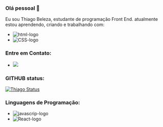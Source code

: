 ### Olá pessoal 👋

Eu sou Thiago Beleza, estudante de programação Front End. atualmente estou aprendendo, criando e trabalhando com:

- <img src="https://img.shields.io/badge/HTML5-E34F26?style=for-the-badge&logo=html5&logoColor=white" alt="html-logo">
- <img src="https://img.shields.io/badge/CSS3-1572B6?style=for-the-badge&logo=css3&logoColor=white" alt="CSS-logo">

###  Entre em Contato:

- <a href="[https://www.instagram.com/thiagomscg/](https://www.instagram.com/neymar_catjr/)"><img src="https://img.shields.io/badge/Instagram-E4405F?style=for-the-badge&logo=instagram&logoColor=white"></a>

### GITHUB status:

[![Thiago Status](https://github-readme-stats.vercel.app/api?username=Thiagomscg)](https://github.com/anuraghazra/github-readme-stats)


### Linguagens de Programação:

- <img src="https://img.shields.io/badge/JavaScript-323330?style=for-the-badge&logo=javascript&logoColor=F7DF1E" alt="javascrip-logo">
- <img src="https://img.shields.io/badge/React-20232A?style=for-the-badge&logo=react&logoColor=61DAFB" alt="React-logo">
